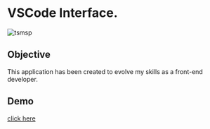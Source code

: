 # VSCode Interface.

<p><img align="center" align='left' src='https://github.com/tsmDevProjects/portfa/blob/master/portifa.png' alt="tsmsp" /></p>

## Objective
This application has been created to evolve my skills as a front-end developer.

## Demo
<p align="left"> <a href="https://thiagomessias.com" target="_blank">click here</a></p>
